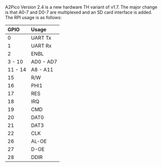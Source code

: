 A2Pico Version 2.4 is a new hardware TH variant of v1.7. The major change is that A0-7 and D0-7 are multiplexed and an SD card interface is added.
The RPI usage is as follows:

| GPIO    | Usage     |
|:--------|:----------|
| 0       |  UART Tx  |
| 1       |  UART Rx  |
| 2       |  ENBL     |
| 3 - 10  | AD0 - AD7 |
| 11 - 14 | A8 - A11  |
| 15      | R/W       |
| 16      | PHI1      |
| 17      | RES       |
| 18      | IRQ       |
| 19      | CMD       |
| 20      | DAT0      |
| 21      | DAT3      |
| 22      | CLK       |
| 26      | AL-OE     |
| 27      | D-OE      |
| 28      | DDIR      |
